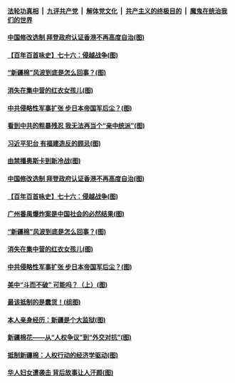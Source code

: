 ####  [法轮功真相](../../../../basic/blob/master/README.md?t=04020201) &nbsp;|&nbsp; [九评共产党](../../../../9ping.md/blob/master/README.md?t=04020201) &nbsp;|&nbsp; [解体党文化](../../../../jtdwh.md/blob/master/README.md?t=04020201)  &nbsp;|&nbsp; [共产主义的终极目的](../../../../gczydzjmd.md/blob/master/README.md?t=04020201) &nbsp;|&nbsp; [魔鬼在统治我们的世界](../../../../mgztzwmdsj.md/blob/master/README.md?t=04020201) 

#### [中国修改选制 拜登政府认证香港不再高度自治(图)](../pages/p4/967396.md?t=04020201) 

#### [【百年百首咏史】七十六：侵越战争(图)](../pages/p4/967323.md?t=04020201) 


#### [“新疆棉”风波到底是怎么回事？(图)](../pages/p4/967269.md?t=04020201) 

#### [消失在集中营的红衣女孩儿(图)](../pages/p4/967267.md?t=04020201) 

#### [中共侵略性军事扩张 步日本帝国军后尘？(图)](../pages/p4/967266.md?t=04020201) 


#### [看到中共的粗暴残忍 我无法再当个“亲中统派”(图)](../pages/p4/967404.md?t=04020201) 

#### [习近平犯台 有福建造反的顾忌(图)](../pages/p4/967401.md?t=04020201) 

#### [由禁播奥斯卡到新冷战(图)](../pages/p4/967399.md?t=04020201) 

#### [中国修改选制 拜登政府认证香港不再高度自治(图)](../pages/p4/967396.md?t=04020201) 


#### [【百年百首咏史】七十六：侵越战争(图)](../pages/p4/967323.md?t=04020201) 


#### [广州番禺爆炸案是中国社会的必然结果(图)](../pages/p4/967292.md?t=04020201) 


#### [“新疆棉”风波到底是怎么回事？(图)](../pages/p4/967269.md?t=04020201) 

#### [消失在集中营的红衣女孩儿(图)](../pages/p4/967267.md?t=04020201) 

#### [中共侵略性军事扩张 步日本帝国军后尘？(图)](../pages/p4/967266.md?t=04020201) 

#### [美中“斗而不破” 可能吗？（上）(图)](../pages/p4/967265.md?t=04020201) 


#### [最该抵制的是蠢货！(组图)](../pages/p4/967156.md?t=04020201) 

#### [本人亲身经历：新疆是个大监狱(图)](../pages/p4/967158.md?t=04020201) 

#### [新疆棉花——从“人权争议”到“外交对抗”(图)](../pages/p4/967151.md?t=04020201) 

#### [抵制新疆棉：人权行动的经济学驱动(图)](../pages/p4/967152.md?t=04020201) 

#### [华人妇女遭袭击 背后故事让人汗颜(图)](../pages/p4/967065.md?t=04020201) 

